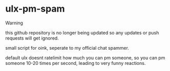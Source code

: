 # ulx-pm-spam

> [!WARNING]
> this github repository is no longer being updated so any updates or push requests will get ignored.

small script for oink, seperate to my official chat spammer.

default ulx doesnt ratelimit how much you can pm someone, so you can pm someone 10-20 times per second, leading to very funny reactions.
